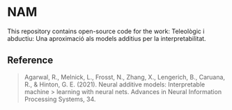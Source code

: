 # NAM
This repository contains open-source code for the work: Teleològic i abductiu: Una aproximació als models additius per la interpretabilitat.

## Reference

> Agarwal, R., Melnick, L., Frosst, N., Zhang, X., Lengerich, B., Caruana,
> R., & Hinton, G. E. (2021). Neural additive models: Interpretable machine > learning with neural nets. Advances in Neural Information Processing
> Systems, 34.

